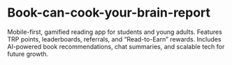 # Book-can-cook-your-brain-report
Mobile-first, gamified reading app for students and young adults. Features TRP points, leaderboards, referrals, and “Read-to-Earn” rewards. Includes AI-powered book recommendations, chat summaries, and scalable tech for future growth.
